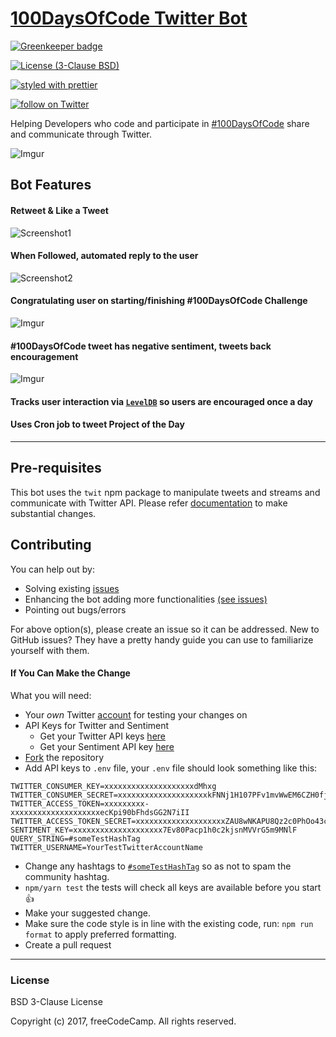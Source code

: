 # [100DaysOfCode Twitter Bot](https://twitter.com/hashtag/100DaysOfCode?src=hash)

[![Greenkeeper badge](https://badges.greenkeeper.io/spences10/100DaysOfCode-twitter-bot.svg)](https://greenkeeper.io/)

[![License (3-Clause BSD)](https://img.shields.io/badge/license-BSD%203--Clause-blue.svg?style=flat-square)](http://opensource.org/licenses/BSD-3-Clause)

[![styled with prettier](https://img.shields.io/badge/styled_with-prettier-ff69b4.svg)](https://github.com/prettier/prettier)

<p>
  <a href="https://twitter.com/intent/follow?screen_name=_100DaysOfCode">
    <img src="https://img.shields.io/twitter/follow/shields_io.svg?style=social"
      alt="follow on Twitter"></a>
</p>

Helping Developers who code and participate in [#100DaysOfCode](https://twitter.com/hashtag/100DaysOfCode?src=hash) share and communicate through Twitter.

![Imgur](http://i.imgur.com/Ufo9BLY.png)

## Bot Features

#### Retweet & Like a Tweet

![Screenshot1](http://i.imgur.com/V35iX70.png)

#### When Followed, automated reply to the user

![Screenshot2](http://i.imgur.com/0LAvqUd.png)

#### Congratulating user on starting/finishing #100DaysOfCode Challenge

![Imgur](http://i.imgur.com/d8pu9LO.png)

#### #100DaysOfCode tweet has negative sentiment, tweets back encouragement

![Imgur](http://i.imgur.com/GQLoYhG.png)

#### Tracks user interaction via [`LevelDB`](https://github.com/Level/level) so users are encouraged once a day

#### Uses Cron job to tweet Project of the Day

---

## Pre-requisites

This bot uses the `twit` npm package to manipulate tweets and streams and communicate with Twitter API. Please refer [documentation](https://github.com/ttezel/twit) to make substantial changes.

## Contributing

You can help out by:

* Solving existing [issues](https://github.com/freeCodeCamp/100DaysOfCode-twitter-bot/issues?q=is%3Aopen+is%3Aissue)
* Enhancing the bot adding more functionalities [(see issues)](https://github.com/freeCodeCamp/100DaysOfCode-twitter-bot/issues?q=is%3Aopen+is%3Aissue+label%3Aenhancement)
* Pointing out bugs/errors

For above option(s), please create an issue so it can be addressed. New to GitHub issues? They have a pretty handy guide you can use to familiarize yourself with them.

#### If You Can Make the Change

What you will need:

* Your _own_ Twitter [account](https://twitter.com/signup) for testing your changes on
* API Keys for Twitter and Sentiment
    * Get your Twitter API keys [here](https://apps.twitter.com/app/new)
    * Get your Sentiment API key [here](https://market.mashape.com/vivekn/sentiment-3)
* [Fork](https://github.com/freeCodeCamp/100DaysOfCode-twitter-bot/network) the repository
* Add API keys to `.env` file, your `.env` file should look something like this:

```
TWITTER_CONSUMER_KEY=xxxxxxxxxxxxxxxxxxxxdMhxg
TWITTER_CONSUMER_SECRET=xxxxxxxxxxxxxxxxxxxxkFNNj1H107PFv1mvWwEM6CZH0fjymV
TWITTER_ACCESS_TOKEN=xxxxxxxxx-xxxxxxxxxxxxxxxxxxxxecKpi90bFhdsGG2N7iII
TWITTER_ACCESS_TOKEN_SECRET=xxxxxxxxxxxxxxxxxxxxZAU8wNKAPU8Qz2c0PhOo43cGO
SENTIMENT_KEY=xxxxxxxxxxxxxxxxxxxx7Ev80Pacp1h0c2kjsnMVVrG5m9MNlF
QUERY_STRING=#someTestHashTag
TWITTER_USERNAME=YourTestTwitterAccountName
```

* Change any hashtags to [`#someTestHashTag`](https://twitter.com/search?q=someTestHashTag&src=typd) so as not to spam the community hashtag.
* `npm/yarn test` the tests will check all keys are available before you start :+1:
* Make your suggested change.
* Make sure the code style is in line with the existing code, run: `npm run format` to apply preferred formatting.
* Create a pull request

---

### License

BSD 3-Clause License

Copyright (c) 2017, freeCodeCamp. All rights reserved.
